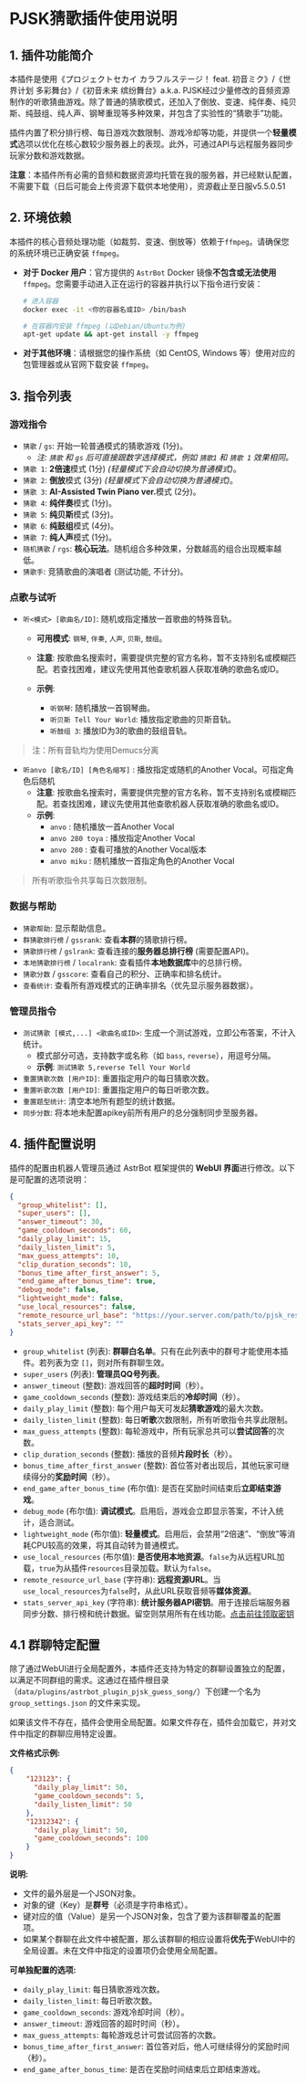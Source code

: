 # PJSK猜歌插件使用说明

## 1. 插件功能简介

本插件是使用《プロジェクトセカイ カラフルステージ！ feat. 初音ミク》/《世界计划 多彩舞台》/《初音未来 缤纷舞台》a.k.a. PJSK经过少量修改的音频资源制作的听歌猜曲游戏。除了普通的猜歌模式，还加入了倒放、变速、纯伴奏、纯贝斯、纯鼓组、纯人声、钢琴重现等多种效果，并包含了实验性的“猜歌手”功能。

插件内置了积分排行榜、每日游戏次数限制、游戏冷却等功能，并提供一个**轻量模式**选项以优化在核心数较少服务器上的表现。此外，可通过API与远程服务器同步玩家分数和游戏数据。

**注意**：本插件所有必需的音频和数据资源均托管在我的服务器，并已经默认配置，不需要下载（日后可能会上传资源下载供本地使用），资源截止至日服v5.5.0.51

## 2. 环境依赖

本插件的核心音频处理功能（如裁剪、变速、倒放等）依赖于`ffmpeg`。请确保您的系统环境已正确安装 `ffmpeg`。

- **对于 Docker 用户**：官方提供的 `AstrBot` Docker 镜像**不包含或无法使用** `ffmpeg`。您需要手动进入正在运行的容器并执行以下指令进行安装：
  ```bash
  # 进入容器
  docker exec -it <你的容器名或ID> /bin/bash

  # 在容器内安装 ffmpeg (以Debian/Ubuntu为例)
  apt-get update && apt-get install -y ffmpeg
  ```

- **对于其他环境**：请根据您的操作系统（如 CentOS, Windows 等）使用对应的包管理器或从官网下载安装 `ffmpeg`。

## 3. 指令列表

### 游戏指令
- `猜歌` / `gs`: 开始一轮普通模式的猜歌游戏 (1分)。
  - *注: `猜歌` 和 `gs` 后可直接跟数字选择模式，例如 `猜歌1` 和 `猜歌 1` 效果相同。*
- `猜歌 1`: **2倍速**模式 (1分) *(轻量模式下会自动切换为普通模式)*。
- `猜歌 2`: **倒放**模式 (3分) *(轻量模式下会自动切换为普通模式)*。
- `猜歌 3`: <strong>AI-Assisted Twin Piano ver.</strong>模式 (2分)。
- `猜歌 4`: **纯伴奏**模式 (1分)。
- `猜歌 5`: **纯贝斯**模式 (3分)。
- `猜歌 6`: **纯鼓组**模式 (4分)。
- `猜歌 7`: **纯人声**模式 (1分)。
- `随机猜歌` / `rgs`: **核心玩法**。随机组合多种效果，分数越高的组合出现概率越低。
- `猜歌手`: 竞猜歌曲的演唱者 (测试功能, 不计分)。

### 点歌与试听
- `听<模式> [歌曲名/ID]`: 随机或指定播放一首歌曲的特殊音轨。
  - **可用模式**: `钢琴`, `伴奏`, `人声`, `贝斯`, `鼓组`。
  - **注意**: 按歌曲名搜索时，需要提供完整的官方名称，暂不支持别名或模糊匹配。若查找困难，建议先使用其他查歌机器人获取准确的歌曲名或ID。
  
  - **示例**:
    - `听钢琴`: 随机播放一首钢琴曲。
    - `听贝斯 Tell Your World`: 播放指定歌曲的贝斯音轨。
    - `听鼓组 3`: 播放ID为3的歌曲的鼓组音轨。
>注：所有音轨均为使用Demucs分离
- `听anvo [歌名/ID] [角色名缩写]` : 播放指定或随机的Another Vocal。可指定角色后随机
  - **注意**: 按歌曲名搜索时，需要提供完整的官方名称，暂不支持别名或模糊匹配。若查找困难，建议先使用其他查歌机器人获取准确的歌曲名或ID。
  - **示例**:
    - `anvo` : 随机播放一首Another Vocal
    - `anvo 280 toya` : 播放指定Another Vocal
    - `anvo 280` : 查看可播放的Another Vocal版本
    - `anvo miku` : 随机播放一首指定角色的Another Vocal
>所有听歌指令共享每日次数限制。

### 数据与帮助
- `猜歌帮助`: 显示帮助信息。
- `群猜歌排行榜` / `gssrank`: 查看**本群**的猜歌排行榜。
- `猜歌排行榜` / `gslrank`: 查看连接的**服务器总排行榜** (需要配置API)。
- `本地猜歌排行榜` / `localrank`: 查看插件**本地数据库**中的总排行榜。
- `猜歌分数` / `gsscore`: 查看自己的积分、正确率和排名统计。
- `查看统计`: 查看所有游戏模式的正确率排名（优先显示服务器数据）。

### 管理员指令
- `测试猜歌 [模式,...] <歌曲名或ID>`: 生成一个测试游戏，立即公布答案，不计入统计。
    - 模式部分可选，支持数字或名称（如 `bass`, `reverse`），用逗号分隔。
    - **示例**: `测试猜歌 5,reverse Tell Your World`
- `重置猜歌次数 [用户ID]`: 重置指定用户的每日猜歌次数。
- `重置听歌次数 [用户ID]`: 重置指定用户的每日听歌次数。
- `重置题型统计`: 清空本地所有题型的统计数据。
- `同步分数`: 将本地未配置apikey前所有用户的总分强制同步至服务器。

## 4. 插件配置说明

插件的配置由机器人管理员通过 AstrBot 框架提供的 **WebUI 界面**进行修改。以下是可配置的选项说明：

```json
{
  "group_whitelist": [],
  "super_users": [],
  "answer_timeout": 30,
  "game_cooldown_seconds": 60,
  "daily_play_limit": 15,
  "daily_listen_limit": 5,
  "max_guess_attempts": 10,
  "clip_duration_seconds": 10,
  "bonus_time_after_first_answer": 5,
  "end_game_after_bonus_time": true,
  "debug_mode": false,
  "lightweight_mode": false,
  "use_local_resources": false,
  "remote_resource_url_base": "https://your.server.com/path/to/pjsk_resources",
  "stats_server_api_key": ""
}
```
- `group_whitelist` (列表): **群聊白名单**。只有在此列表中的群号才能使用本插件。若列表为空 `[]`，则对所有群聊生效。
- `super_users` (列表): **管理员QQ号列表**。
- `answer_timeout` (整数): 游戏回答的**超时时间**（秒）。
- `game_cooldown_seconds` (整数): 游戏结束后的**冷却时间**（秒）。
- `daily_play_limit` (整数): 每个用户每天可发起**猜歌游戏**的最大次数。
- `daily_listen_limit` (整数): 每日**听歌**次数限制，所有听歌指令共享此限制。
- `max_guess_attempts` (整数): 每轮游戏中，所有玩家总共可以**尝试回答**的次数。
- `clip_duration_seconds` (整数): 播放的音频**片段时长**（秒）。
- `bonus_time_after_first_answer` (整数): 首位答对者出现后，其他玩家可继续得分的**奖励时间**（秒）。
- `end_game_after_bonus_time` (布尔值): 是否在奖励时间结束后**立即结束游戏**。
- `debug_mode` (布尔值): **调试模式**。启用后，游戏会立即显示答案，不计入统计，适合测试。
- `lightweight_mode` (布尔值): **轻量模式**。启用后，会禁用“2倍速”、“倒放”等消耗CPU较高的效果，将其自动转为普通模式。
- `use_local_resources` (布尔值): **是否使用本地资源**。`false`为从远程URL加载，`true`为从插件`resources`目录加载。默认为`false`。
- `remote_resource_url_base` (字符串): **远程资源URL**。当`use_local_resources`为`false`时，从此URL获取音频等**媒体资源**。
- `stats_server_api_key` (字符串): **统计服务器API密钥**。用于连接后端服务器同步分数、排行榜和统计数据。留空则禁用所有在线功能。[点击前往领取密钥](http://47.110.56.9:5000/register)

## 4.1 群聊特定配置

除了通过WebUI进行全局配置外，本插件还支持为特定的群聊设置独立的配置，以满足不同群组的需求。这通过在插件根目录（`data/plugins/astrbot_plugin_pjsk_guess_song/`）下创建一个名为 `group_settings.json` 的文件来实现。

如果该文件不存在，插件会使用全局配置。如果文件存在，插件会加载它，并对文件中指定的群聊应用特定设置。

**文件格式示例:**

```json
{
    "123123": {
      "daily_play_limit": 50,
      "game_cooldown_seconds": 5,
      "daily_listen_limit": 50
    },
    "12312342": {
      "daily_play_limit": 50,
      "game_cooldown_seconds": 100
    }
}
```

**说明:**
- 文件的最外层是一个JSON对象。
- 对象的键（Key）是**群号**（必须是字符串格式）。
- 键对应的值（Value）是另一个JSON对象，包含了要为该群聊覆盖的配置项。
- 如果某个群聊在此文件中被配置，那么该群聊的相应设置将**优先于**WebUI中的全局设置。未在文件中指定的设置项仍会使用全局配置。

**可单独配置的选项:**
- `daily_play_limit`: 每日猜歌游戏次数。
- `daily_listen_limit`: 每日听歌次数。
- `game_cooldown_seconds`: 游戏冷却时间（秒）。
- `answer_timeout`: 游戏回答的超时时间（秒）。
- `max_guess_attempts`: 每轮游戏总计可尝试回答的次数。
- `bonus_time_after_first_answer`: 首位答对后，他人可继续得分的奖励时间（秒）。
- `end_game_after_bonus_time`: 是否在奖励时间结束后立即结束游戏。


